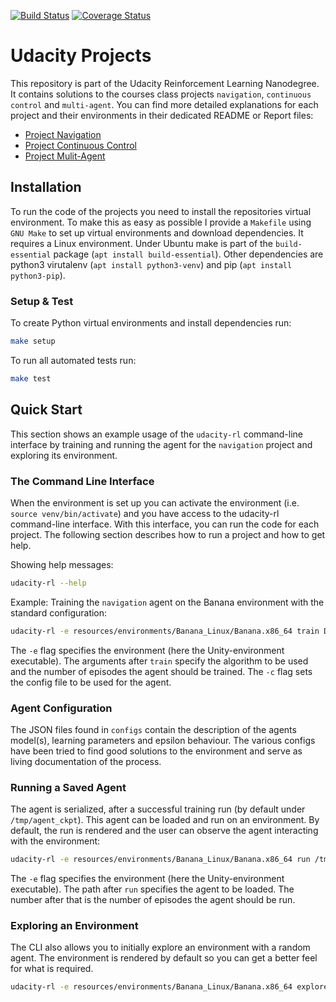[![Build Status](https://travis-ci.com/SwamyDev/udacity-deep-rl-navigation.svg?branch=master)](https://travis-ci.com/SwamyDev/udacity-deep-rl-navigation) [![Coverage Status](https://coveralls.io/repos/github/SwamyDev/udacity-deep-rl-navigation/badge.svg?branch=master)](https://coveralls.io/github/SwamyDev/udacity-deep-rl-navigation?branch=master)
# Udacity Projects

This repository is part of the Udacity Reinforcement Learning Nanodegree. It contains solutions to the courses class projects `navigation`, `continuous control` and `multi-agent`. You can find more detailed explanations for each project and their environments in their dedicated README or Report files:

- [Project Navigation](doc/README_p1_navigation.md)
- [Project Continuous Control](doc/README_p2_continuous.md) 
- [Project Mulit-Agent](doc/README_p3_multiagent.md) 
 
## Installation
To run the code of the projects you need to install the repositories virtual environment. To make this as easy as possible I provide a `Makefile` using `GNU Make` to set up virtual environments and download dependencies. It requires a Linux environment. Under Ubuntu make is part of the `build-essential` package (`apt install build-essential`). Other dependencies are python3 virutalenv (`apt install python3-venv`) and pip (`apt install python3-pip`).

### Setup & Test
To create Python virtual environments and install dependencies run:
```bash
make setup
```

To run all automated tests run:
```bash
make test
```

## Quick Start
This section shows an example usage of the `udacity-rl` command-line interface by training and running the agent for the `navigation` project and exploring its environment.

### The Command Line Interface
When the environment is set up you can activate the environment (i.e. `source venv/bin/activate`) and you have access to the udacity-rl command-line interface. With this interface, you can run the code for each project. The following section describes how to run a project and how to get help.

Showing help messages:
```bash
udacity-rl --help
```

Example: Training the `navigation` agent on the Banana environment with the standard configuration:
```bash
udacity-rl -e resources/environments/Banana_Linux/Banana.x86_64 train DQN 3000 -c configs/standard.json
```
The `-e` flag specifies the environment (here the Unity-environment executable). The arguments after `train` specify the algorithm to be used and the number of episodes the agent should be trained. The `-c` flag sets the config file to be used for the agent.

### Agent Configuration
The JSON files found in `configs` contain the description of the agents model(s), learning parameters and epsilon behaviour. The various configs have been tried to find good solutions to the environment and serve as living documentation of the process.

### Running a Saved Agent
The agent is serialized, after a successful training run (by default under `/tmp/agent_ckpt`). This agent can be loaded and run on an environment. By default, the run is rendered and the user can observe the agent interacting with the environment:

```bash
udacity-rl -e resources/environments/Banana_Linux/Banana.x86_64 run /tmp/agent_ckpt 1
```
The `-e` flag specifies the environment (here the Unity-environment executable). The path after `run` specifies the agent to be loaded. The number after that is the number of episodes the agent should be run.

### Exploring an Environment
The CLI also allows you to initially explore an environment with a random agent. The environment is rendered by default so you can get a better feel for what is required.

```bash
udacity-rl -e resources/environments/Banana_Linux/Banana.x86_64 explore
```
